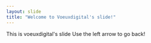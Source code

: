 ```yaml
---
layout: slide
title: "Welcome to Voeuxdigital's slide!"
---
```

This is voeuxdigital's slide
Use the left arrow to go back!

